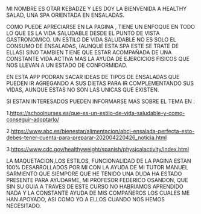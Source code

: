 MI NOMBRE ES OTAR KEBADZE Y LES DOY LA BIENVENIDA A HEALTHY SALAD, UNA SPA ORIENTADA EN ENSALADAS.

COMO PUEDE APRECIARSE EN LA PAGINA , TIENE UN ENFOQUE EN TODO LO QUE ES LA VIDA SALUDABLE DESDE EL PUNTO DE VISTA GASTRONOMICO. UN ESTILO DE VIDA SALUDABLE NO ES SOLO EL CONSUMO DE ENSALADAS,  (AUNQUE ESTA SPA ESTE SE TRATE DE  ELLAS) SINO TAMBIEN TIENE QUE ESTAR ACOMPAÑADA DE UNA CONSTANTE VIDA ACTIVA MAS LA AYUDA DE EJERCICIOS FISICOS QUE NOS LLEVAN A UN ESTADO DE CONFORMIDAD.

EN ESTA APP PODRAN SACAR IDEAS DE TIPOS DE ENSALADAS QUE PUEDEN IR AGREGANDO A SUS DIETAS PARA IR COMPLEMENTANDO SUS VIDAS, AUNQUE ESTAS NO SON LAS UNICAS QUE EXISTEN.


SI ESTAN INTERESADOS PUEDEN INFORMARSE MAS SOBRE EL TEMA EN :

1.https://schoolnurses.es/que-es-un-estilo-de-vida-saludable-y-como-conseguir-adoptarlo/

2.https://www.abc.es/bienestar/alimentacion/abci-ensalada-perfecta-esto-debes-tener-cuenta-para-preparar-202004220426_noticia.html

3.https://www.cdc.gov/healthyweight/spanish/physicalactivity/index.html


LA MAQUETACION,LOS ESTILOS, FUNCIONALIDAD DE LA PAGINA ESTAN 100% DESARROLLADOS POR MI CON LA AYUDA DE MI TUTOR MANUEL SARMIENTO QUE SIEMPORE QUE HE TENIDO UNA DUDA HA ESTADO PRESENTE PARA AYUDARME, MI PROFESOR FEDERICO OSANDON, QUE SIN SU GUIA A TRAVES DE ESTE CURSO NO HABRIAMOS APRENDIDO NADA Y LA CONSTANTE AYUDA DE MIS COMPAÑEROS LOS CUALES ME HAN APOYADO, ASI COMO YO A ELLOS CUANDO NOS HEMOS NECESITADO.

